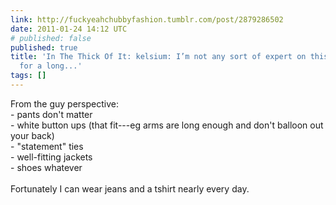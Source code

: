 ```yaml
---
link: http://fuckyeahchubbyfashion.tumblr.com/post/2879286502
date: 2011-01-24 14:12 UTC
# published: false
published: true
title: 'In The Thick Of It: kelsium: I’m not any sort of expert on this matter, but
  for a long...'
tags: []
---
```


From the guy perspective:<br>- pants don't matter<br>- white button ups (that fit---eg arms are long enough and don't balloon out your back)<br>- "statement" ties<br>- well-fitting jackets<br>- shoes whatever<br><br>Fortunately I can wear jeans and a tshirt nearly every day.
